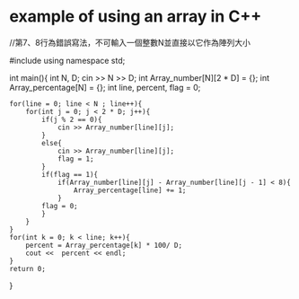 # example of using an array in C++

//第7、8行為錯誤寫法，不可輸入一個整數N並直接以它作為陣列大小	





#include <iostream>
using namespace std;

int main(){
	int N, D;
	cin >> N >> D; 
	int Array_number[N][2 * D] = {};
	int Array_percentage[N] = {};
	int line, percent, flag = 0;
	
	for(line = 0; line < N ; line++){  
		for(int j = 0; j < 2 * D; j++){ 
			if(j % 2 == 0){
				cin >> Array_number[line][j];
			}
			else{
				cin >> Array_number[line][j];
				flag = 1;
			}
			if(flag == 1){
				if(Array_number[line][j] - Array_number[line][j - 1] < 8){
					Array_percentage[line] += 1; 	
			    }
			flag = 0;			    
			}
		}
	}
	for(int k = 0; k < line; k++){
		percent = Array_percentage[k] * 100/ D;
		cout <<  percent << endl;
	}
	return 0;
} 
